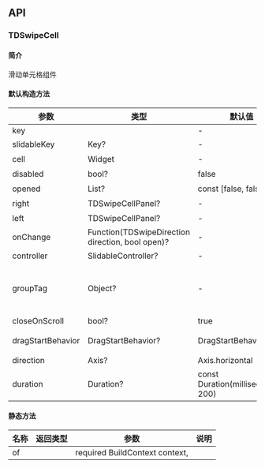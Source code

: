 ## API
### TDSwipeCell
#### 简介
滑动单元格组件
#### 默认构造方法

| 参数 | 类型 | 默认值 | 说明 |
| --- | --- | --- | --- |
| key |  | - |  |
| slidableKey | Key? | - | 滑动组件的 Key |
| cell | Widget | - | 单元格 [TDCell] |
| disabled | bool? | false | 是否禁用滑动 |
| opened | List<bool>? | const [false, false] | 默认打开，[left, rigth] |
| right | TDSwipeCellPanel? | - | 右侧滑动操作项面板 |
| left | TDSwipeCellPanel? | - | 左侧滑动操作项面板 |
| onChange |  Function(TDSwipeDirection direction, bool open)? | - | 滑动展开事件 |
| controller | SlidableController? | - | 自定义控制滑动窗口 |
| groupTag | Object? | - | 同一组中只有一个被打开，[TDSwipeCell]必须为[TDSwipeCellClose]的后代组件才有效 |
| closeOnScroll | bool? | true | 滚动时，是否关闭滑动操作项面板 |
| dragStartBehavior | DragStartBehavior? | DragStartBehavior.start | 处理拖动开始行为的方式[GestureDetector.dragStartBehavior] |
| direction | Axis? | Axis.horizontal | 可拖动的方向 |
| duration | Duration? | const Duration(milliseconds: 200) | 打开关闭动画时长 |


#### 静态方法

| 名称 | 返回类型 | 参数 | 说明 |
| --- | --- | --- | --- |
| of |  |   required BuildContext context, |  |
